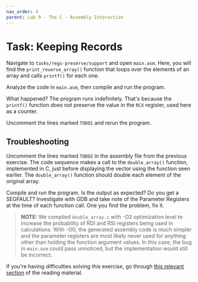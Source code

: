 ```yaml
---
nav_order: 4
parent: Lab 9 - The C - Assembly Interaction
---
```


# Task: Keeping Records

Navigate to `tasks/regs-preserve/support` and open `main.asm`.
Here, you will find the  `print_reverse_array()` function that loops over the
elements of an array and calls `printf()` for each one.

Analyze the code in `main.asm`, then compile and run the program.

What happened?
The program runs indefinitely.
That's because the `printf()` function does not preserve the value in the `RCX`
register, used here as a counter.

Uncomment the lines marked `TODO1` and rerun the program.

## Troubleshooting

Uncomment the lines marked `TODO2` in the assembly file from the previous
exercise.
The code sequence makes a call to the `double_array()` function, implemented in
C, just before displaying the vector using the function seen earlier.
The `double_array()` function should double each element of the original array.

Compile and run the program.
Is the output as expected?
Do you get a SEGFAULT?
Investigate with GDB and take note of the Parameter Registers at the time of
each function call.
One you find the problem, fix it.

> **NOTE:** We compiled `double_array.c` with -O2 optimization level to increase
            the probability of RDI and RSI registers being used in calculations.
            With -O0, the generated assembly code is much simpler and the
            parameter registers are most likely never used for anything other
            than holding the function argument values. In this case, the bug in
            `main.asm` could pass unnoticed, but the implementation would still
            be incorrect.

If you're having difficulties solving this exercise, go through
[this relevant section](../../reading/calling-convention.md) of the reading
material.
